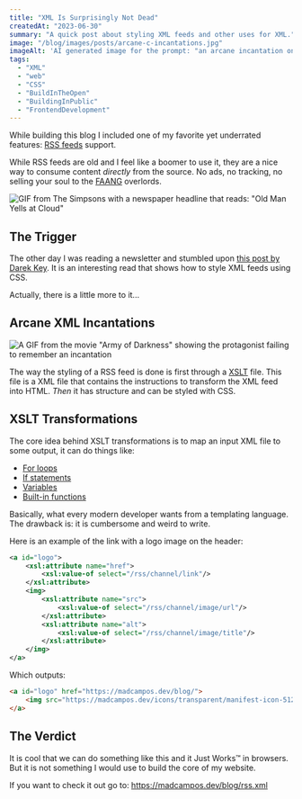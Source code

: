 ```yaml
---
title: "XML Is Surprisingly Not Dead"
createdAt: "2023-06-30"
summary: "A quick post about styling XML feeds and other uses for XML."
image: "/blog/images/posts/arcane-c-incantations.jpg"
imageAlt: 'AI generated image for the prompt: "an arcane incantation on an old manuscript with C++ code"'
tags:
  - "XML"
  - "web"
  - "CSS"
  - "BuildInTheOpen"
  - "BuildingInPublic"
  - "FrontendDevelopment"
---
```


While building this blog I included one of my favorite yet underrated features: [RSS feeds](https://www.rssboard.org/rss-specification) support.

While RSS feeds are old and I feel like a boomer to use it, they are a nice way to consume content _directly_ from the source. No ads, no tracking, no selling your soul to the [FAANG](https://en.wikipedia.org/wiki/Big_Tech) overlords.

![GIF from The Simpsons with a newspaper headline that reads: "Old Man Yells at Cloud"](/blog/images/posts/old-man-yells-at-cloud.gif)

## The Trigger

The other day I was reading a newsletter and stumbled upon [this post by Darek Key](https://darekkay.com/blog/rss-styling/). It is an interesting read that shows how to style XML feeds using CSS.

Actually, there is a little more to it...

## Arcane XML Incantations

![A GIF from the movie "Army of Darkness" showing the protagonist failing to remember an incantation](/blog/images/posts/klaatu-barada-nikto.gif)

The way the styling of a RSS feed is done is first through a [XSLT](https://developer.mozilla.org/en-US/docs/Web/XSLT) file. This file is a XML file that contains the instructions to transform the XML feed into HTML. _Then_ it has structure and can be styled with CSS.

## XSLT Transformations

The core idea behind XSLT transformations is to map an input XML file to some output, it can do things like:
- [For loops](https://developer.mozilla.org/en-US/docs/Web/XSLT/Element/for-each)
- [If statements](https://developer.mozilla.org/en-US/docs/Web/XSLT/Element/if)
- [Variables](https://developer.mozilla.org/en-US/docs/Web/XSLT/Element/variable)
- [Built-in functions](https://developer.mozilla.org/en-US/docs/Web/XPath/Functions)

Basically, what every modern developer wants from a templating language. The drawback is: it is cumbersome and weird to write.

Here is an example of the link with a logo image on the header:
```xml
<a id="logo">
	<xsl:attribute name="href">
		<xsl:value-of select="/rss/channel/link"/>
	</xsl:attribute>
	<img>
		<xsl:attribute name="src">
			<xsl:value-of select="/rss/channel/image/url"/>
		</xsl:attribute>
		<xsl:attribute name="alt">
			<xsl:value-of select="/rss/channel/image/title"/>
		</xsl:attribute>
	</img>
</a>
```

Which outputs:
```html
<a id="logo" href="https://madcampos.dev/blog/">
	<img src="https://madcampos.dev/icons/transparent/manifest-icon-512.png" alt="Marco Campos' Blog">
</a>
```

## The Verdict

It is cool that we can do something like this and it Just Works™ in browsers. But it is not something I would use to build the core of my website.

If you want to check it out go to: https://madcampos.dev/blog/rss.xml
